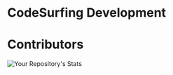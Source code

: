 # CodeSurfing Development


# Contributors
![Your Repository's Stats](https://contrib.rocks/image?repo=rioagungpurnomo/codesurfing)
